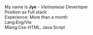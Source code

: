 My name is <b>Jye</b> -<i> Vietnamese</i> Deverloper <br>
Position as Full stack <br>
Experience: More than a month <br>
Lang:Eng/Vie <br>
Mlang:Css-HTML, Java Script

